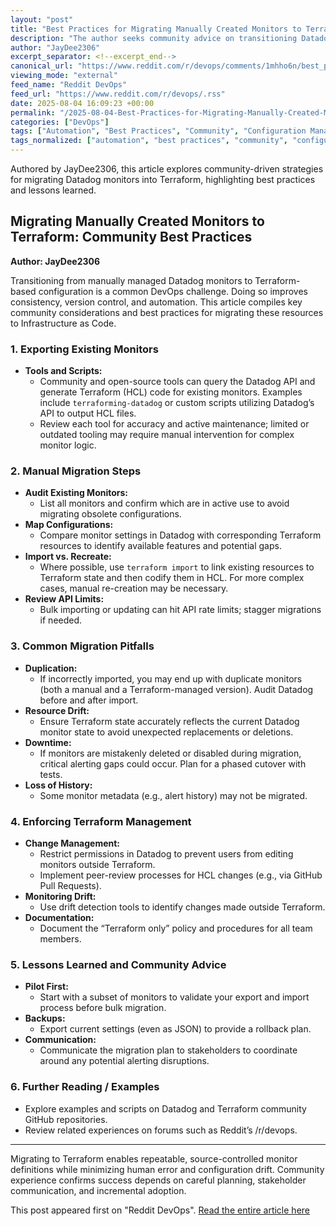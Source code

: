 ```yaml
---
layout: "post"
title: "Best Practices for Migrating Manually Created Monitors to Terraform"
description: "The author seeks community advice on transitioning Datadog monitors created manually to Terraform management. The focus is on tools for export, migration steps, avoiding pitfalls like drift and duplication, and enforcing configuration management via Infrastructure as Code. Experiences and lessons are requested."
author: "JayDee2306"
excerpt_separator: <!--excerpt_end-->
canonical_url: "https://www.reddit.com/r/devops/comments/1mhho6n/best_practices_for_migrating_manually_created/"
viewing_mode: "external"
feed_name: "Reddit DevOps"
feed_url: "https://www.reddit.com/r/devops/.rss"
date: 2025-08-04 16:09:23 +00:00
permalink: "/2025-08-04-Best-Practices-for-Migrating-Manually-Created-Monitors-to-Terraform.html"
categories: ["DevOps"]
tags: ["Automation", "Best Practices", "Community", "Configuration Management", "Datadog", "DevOps", "IaC", "Migration", "Monitoring", "Resource Drift", "Terraform", "Version Control"]
tags_normalized: ["automation", "best practices", "community", "configuration management", "datadog", "devops", "iac", "migration", "monitoring", "resource drift", "terraform", "version control"]
---
```


Authored by JayDee2306, this article explores community-driven strategies for migrating Datadog monitors into Terraform, highlighting best practices and lessons learned.<!--excerpt_end-->

## Migrating Manually Created Monitors to Terraform: Community Best Practices

**Author: JayDee2306**

Transitioning from manually managed Datadog monitors to Terraform-based configuration is a common DevOps challenge. Doing so improves consistency, version control, and automation. This article compiles key community considerations and best practices for migrating these resources to Infrastructure as Code.

### 1. Exporting Existing Monitors

- **Tools and Scripts:**
  - Community and open-source tools can query the Datadog API and generate Terraform (HCL) code for existing monitors. Examples include `terraforming-datadog` or custom scripts utilizing Datadog’s API to output HCL files.
  - Review each tool for accuracy and active maintenance; limited or outdated tooling may require manual intervention for complex monitor logic.

### 2. Manual Migration Steps

- **Audit Existing Monitors:**
  - List all monitors and confirm which are in active use to avoid migrating obsolete configurations.
- **Map Configurations:**
  - Compare monitor settings in Datadog with corresponding Terraform resources to identify available features and potential gaps.
- **Import vs. Recreate:**
  - Where possible, use `terraform import` to link existing resources to Terraform state and then codify them in HCL. For more complex cases, manual re-creation may be necessary.
- **Review API Limits:**
  - Bulk importing or updating can hit API rate limits; stagger migrations if needed.

### 3. Common Migration Pitfalls

- **Duplication:**
  - If incorrectly imported, you may end up with duplicate monitors (both a manual and a Terraform-managed version). Audit Datadog before and after import.
- **Resource Drift:**
  - Ensure Terraform state accurately reflects the current Datadog monitor state to avoid unexpected replacements or deletions.
- **Downtime:**
  - If monitors are mistakenly deleted or disabled during migration, critical alerting gaps could occur. Plan for a phased cutover with tests.
- **Loss of History:**
  - Some monitor metadata (e.g., alert history) may not be migrated.

### 4. Enforcing Terraform Management

- **Change Management:**
  - Restrict permissions in Datadog to prevent users from editing monitors outside Terraform.
  - Implement peer-review processes for HCL changes (e.g., via GitHub Pull Requests).
- **Monitoring Drift:**
  - Use drift detection tools to identify changes made outside Terraform.
- **Documentation:**
  - Document the “Terraform only” policy and procedures for all team members.

### 5. Lessons Learned and Community Advice

- **Pilot First:**
  - Start with a subset of monitors to validate your export and import process before bulk migration.
- **Backups:**
  - Export current settings (even as JSON) to provide a rollback plan.
- **Communication:**
  - Communicate the migration plan to stakeholders to coordinate around any potential alerting disruptions.

### 6. Further Reading / Examples

- Explore examples and scripts on Datadog and Terraform community GitHub repositories.
- Review related experiences on forums such as Reddit’s /r/devops.

---

Migrating to Terraform enables repeatable, source-controlled monitor definitions while minimizing human error and configuration drift. Community experience confirms success depends on careful planning, stakeholder communication, and incremental adoption.

This post appeared first on "Reddit DevOps". [Read the entire article here](https://www.reddit.com/r/devops/comments/1mhho6n/best_practices_for_migrating_manually_created/)
